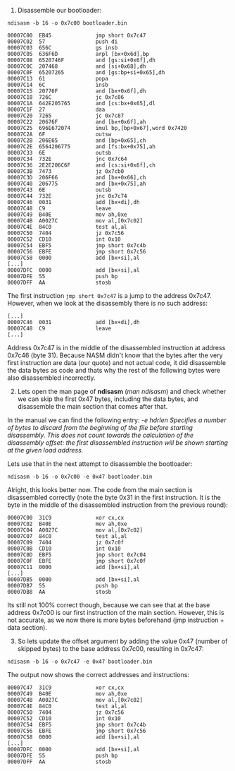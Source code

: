 1. Disassemble our bootloader:
```SHELL
ndisasm -b 16 -o 0x7c00 bootloader.bin 
```

```assembly
00007C00  EB45              jmp short 0x7c47
00007C02  57                push di
00007C03  656C              gs insb
00007C05  636F6D            arpl [bx+0x6d],bp
00007C08  6520746F          and [gs:si+0x6f],dh
00007C0C  207468            and [si+0x68],dh
00007C0F  65207265          and [gs:bp+si+0x65],dh
00007C13  61                popa
00007C14  6C                insb
00007C15  20776F            and [bx+0x6f],dh
00007C18  726C              jc 0x7c86
00007C1A  642E205765        and [cs:bx+0x65],dl
00007C1F  27                daa
00007C20  7265              jc 0x7c87
00007C22  20676F            and [bx+0x6f],ah
00007C25  696E672074        imul bp,[bp+0x67],word 0x7420
00007C2A  6F                outsw
00007C2B  206E65            and [bp+0x65],ch
00007C2E  6564206775        and [fs:bx+0x75],ah
00007C33  6E                outsb
00007C34  732E              jnc 0x7c64
00007C36  2E2E206C6F        and [cs:si+0x6f],ch
00007C3B  7473              jz 0x7cb0
00007C3D  206F66            and [bx+0x66],ch
00007C40  206775            and [bx+0x75],ah
00007C43  6E                outsb
00007C44  732E              jnc 0x7c74
00007C46  0031              add [bx+di],dh
00007C48  C9                leave
00007C49  B40E              mov ah,0xe
00007C4B  A0027C            mov al,[0x7c02]
00007C4E  84C0              test al,al
00007C50  7404              jz 0x7c56
00007C52  CD10              int 0x10
00007C54  EBF5              jmp short 0x7c4b
00007C56  EBFE              jmp short 0x7c56
00007C58  0000              add [bx+si],al
[...]
00007DFC  0000              add [bx+si],al
00007DFE  55                push bp
00007DFF  AA                stosb
```

The first instruction `jmp short 0x7c47` is a jump to the address 0x7c47. However, when we look at the disassembly there is no such address:
```
[...]
00007C46  0031              add [bx+di],dh
00007C48  C9                leave
[...]
```

Address 0x7c47 is in the middle of the disassembled instruction at address 0x7c46 (byte 31).
Because NASM didn't know that the bytes after the very first instruction are data (our quote) and not actual code, it did disassemble the data bytes as code and thats why the rest of the following bytes were also disassembled incorrectly.

2. Lets open the man page of **ndisasm** (*man ndisasm*) and check whether we can skip the first 0x47 bytes, including the data bytes, and disassemble the main section that comes after that.

In the manual we can find the following entry: 
*-e hdrlen
	   Specifies a number of bytes to discard from the beginning of the file before starting disassembly. This does not count towards the calculation of the disassembly offset: the first disassembled instruction will be shown
	   starting at the given load address.*

Lets use that in the next attempt to disassemble the bootloader: 
```SHELL
ndisasm -b 16 -o 0x7c00 -e 0x47 bootloader.bin 
```

Alright, this looks better now. The code from the main section is disassembled correctly (note the byte 0x31 in the first instruction. It is the byte in the middle of the disassembled instruction from the previous round):
```assembly
00007C00  31C9              xor cx,cx
00007C02  B40E              mov ah,0xe
00007C04  A0027C            mov al,[0x7c02]
00007C07  84C0              test al,al
00007C09  7404              jz 0x7c0f
00007C0B  CD10              int 0x10
00007C0D  EBF5              jmp short 0x7c04
00007C0F  EBFE              jmp short 0x7c0f
00007C11  0000              add [bx+si],al
[...]
00007DB5  0000              add [bx+si],al
00007DB7  55                push bp
00007DB8  AA                stosb
```

Its still not 100% correct though, because we can see that at the base address 0x7c00 is our first instruction of the main section. However, this is not accurate, as we now there is more bytes beforehand (jmp instruction + data section).

3. So lets update the offset argument by adding the value 0x47 (number of skipped bytes) to the base address 0x7c00, resulting in 0x7c47:
```SHELL
ndisasm -b 16 -o 0x7c47 -e 0x47 bootloader.bin 
```

The output now shows the correct addresses and instructions:
```assembly
00007C47  31C9              xor cx,cx
00007C49  B40E              mov ah,0xe
00007C4B  A0027C            mov al,[0x7c02]
00007C4E  84C0              test al,al
00007C50  7404              jz 0x7c56
00007C52  CD10              int 0x10
00007C54  EBF5              jmp short 0x7c4b
00007C56  EBFE              jmp short 0x7c56
00007C58  0000              add [bx+si],al
[...]
00007DFC  0000              add [bx+si],al
00007DFE  55                push bp
00007DFF  AA                stosb
```